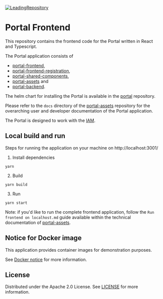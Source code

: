 [![LeadingRepository](https://img.shields.io/badge/Leading_Repository-Portal-blue)](https://github.com/eclipse-tractusx/portal)

# Portal Frontend

This repository contains the frontend code for the Portal written in React and Typescript.

The Portal application consists of

- [portal-frontend](https://github.com/eclipse-tractusx/portal-frontend),
- [portal-frontend-registration](https://github.com/eclipse-tractusx/portal-frontend-registration),
- [portal-shared-components](https://github.com/eclipse-tractusx/portal-shared-components),
- [portal-assets](https://github.com/eclipse-tractusx/portal-assets) and
- [portal-backend](https://github.com/eclipse-tractusx/portal-backend).

The helm chart for installing the Portal is available in the [portal](https://github.com/eclipse-tractusx/portal) repository.

Please refer to the `docs` directory of the [portal-assets](https://github.com/eclipse-tractusx/portal-assets) repository for the overarching user and developer documentation of the Portal application.

The Portal is designed to work with the [IAM](https://github.com/eclipse-tractusx/portal-iam).

## Local build and run

Steps for running the application on your machine on http://localhost:3001/

1. Install dependencies

```
yarn
```

2. Build

```
yarn build
```

3. Run

```
yarn start
```

Note: if you'd like to run the complete frontend application, follow the `Run frontend on localhost.md` guide available within the technical documentation of [portal-assets](https://github.com/eclipse-tractusx/portal-assets).

## Notice for Docker image

This application provides container images for demonstration purposes.

See [Docker notice](.conf/notice-portal.md) for more information.

## License

Distributed under the Apache 2.0 License.
See [LICENSE](./LICENSE) for more information.
